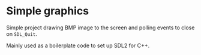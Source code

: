# Simple graphics

Simple project drawing BMP image to the screen and polling events to close on `SDL_Quit`.

Mainly used as a boilerplate code to set up SDL2 for C++.
